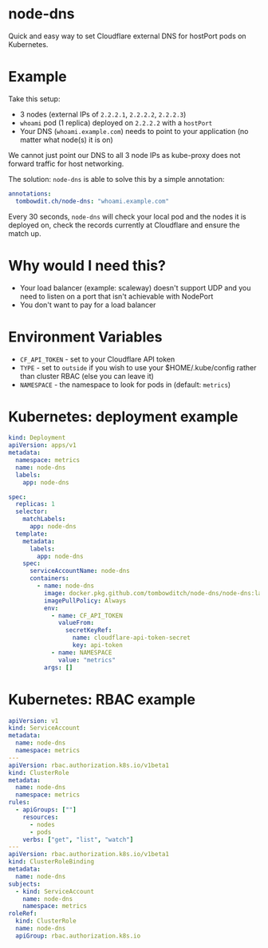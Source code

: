 # node-dns

Quick and easy way to set Cloudflare external DNS for hostPort pods on Kubernetes.

# Example

Take this setup:

- 3 nodes (external IPs of `2.2.2.1`, `2.2.2.2`, `2.2.2.3`)
- `whoami` pod (1 replica) deployed on `2.2.2.2` with a `hostPort`
- Your DNS (`whoami.example.com`) needs to point to your application (no matter what node(s) it is on)

We cannot just point our DNS to all 3 node IPs as kube-proxy does not forward traffic for host networking.

The solution:
`node-dns` is able to solve this by a simple annotation:

```yaml
annotations:
  tombowdit.ch/node-dns: "whoami.example.com"
```

Every 30 seconds, `node-dns` will check your local pod and the nodes it is deployed on, check the records currently at Cloudflare and ensure the match up.

# Why would I need this?

- Your load balancer (example: scaleway) doesn't support UDP and you need to listen on a port that isn't achievable with NodePort
- You don't want to pay for a load balancer

# Environment Variables

- `CF_API_TOKEN` - set to your Cloudflare API token
- `TYPE` - set to `outside` if you wish to use your \$HOME/.kube/config rather than cluster RBAC (else you can leave it)
- `NAMESPACE` - the namespace to look for pods in (default: `metrics`)

# Kubernetes: deployment example

```yaml
kind: Deployment
apiVersion: apps/v1
metadata:
  namespace: metrics
  name: node-dns
  labels:
    app: node-dns

spec:
  replicas: 1
  selector:
    matchLabels:
      app: node-dns
  template:
    metadata:
      labels:
        app: node-dns
    spec:
      serviceAccountName: node-dns
      containers:
        - name: node-dns
          image: docker.pkg.github.com/tombowditch/node-dns/node-dns:latest
          imagePullPolicy: Always
          env:
            - name: CF_API_TOKEN
              valueFrom:
                secretKeyRef:
                  name: cloudflare-api-token-secret
                  key: api-token
            - name: NAMESPACE
              value: "metrics"
          args: []
```

# Kubernetes: RBAC example

```yaml
apiVersion: v1
kind: ServiceAccount
metadata:
  name: node-dns
  namespace: metrics
---
apiVersion: rbac.authorization.k8s.io/v1beta1
kind: ClusterRole
metadata:
  name: node-dns
  namespace: metrics
rules:
  - apiGroups: [""]
    resources:
      - nodes
      - pods
    verbs: ["get", "list", "watch"]
---
apiVersion: rbac.authorization.k8s.io/v1beta1
kind: ClusterRoleBinding
metadata:
  name: node-dns
subjects:
  - kind: ServiceAccount
    name: node-dns
    namespace: metrics
roleRef:
  kind: ClusterRole
  name: node-dns
  apiGroup: rbac.authorization.k8s.io
```
